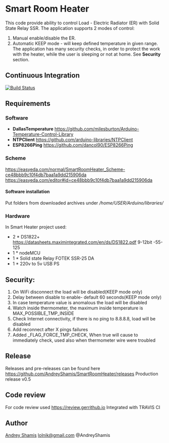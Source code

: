 
# Smart Room Heater
This code provide ability to control Load - Electric Radiator (ER) with Solid State Relay SSR.
The application supports 2 modes of control:
1. Manual enable/disable the ER.
2. Automatic KEEP mode - will keep defined temperature in given range.
The application has many security checks, in order to protect the work with the heater,
while the user is sleeping or not at home. See **Security** section.

## Continuous Integration
[![Build Status](https://travis-ci.org/AndreyShamis/SmartRoomHeater.svg?branch=master)](https://travis-ci.org/AndreyShamis/SmartRoomHeater)

## Requirements
### Software
* **DallasTemperature** https://github.com/milesburton/Arduino-Temperature-Control-Library
* **NTPClient** https://github.com/arduino-libraries/NTPClient
* **ESP8266Ping** https://github.com/dancol90/ESP8266Ping

### Scheme
https://easyeda.com/normal/SmartRoomHeater_Scheme-ce48bbb9c10f4db7baa1a9dd215906da
https://easyeda.com/editor#id=ce48bbb9c10f4db7baa1a9dd215906da

#### Software installation
Put folders from downloaded archives under _/home/USER/Arduino/libraries/_

### Hardware
In Smart Heater project used:
* 2 * DS1822+   https://datasheets.maximintegrated.com/en/ds/DS1822.pdf  9-12bit  -55-125
* 1 * nodeMCU
* 1 * Solid state Relay FOTEK SSR-25 DA
* 1 * 220v to 5v USB PS
## Security:
1. On WiFi disconnect the load will be disabled(KEEP mode only)
2. Delay between disable to enable- default 60 seconds(KEEP mode only)
3. In case temperature value is anomalous the load will be disabled
4. Watch inside thermometer, the maximum inside temperature is MAX_POSSIBLE_TMP_INSIDE
5. Check Internet connectivity, if there is no ping to 8.8.8.8, load will be disabled
6. Add reconnect after X pings failures
7. Added \_FLAG_FORCE_TMP_CHECK, When true will cause to immediately check, used also when thermometer wire were troubled

## Release
Releases and pre-releases can be found here https://github.com/AndreyShamis/SmartRoomHeater/releases
Production release v0.5

## Code review
For code review used https://review.gerrithub.io
Integrated with TRAVIS CI

## Author
[Andrey Shamis](https://github.com/AndreyShamis) lolnik@gmail.com
@AndreyShamis
